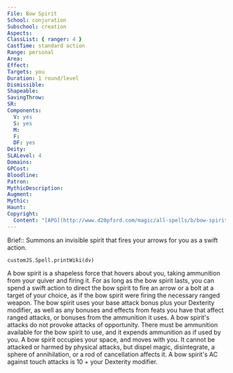 ```yaml
---
File: Bow Spirit
School: conjuration
Subschool: creation
Aspects: 
ClassList: { ranger: 4 }
CastTime: standard action
Range: personal
Area: 
Effect: 
Targets: you
Duration: 1 round/level
Dismissible: 
Shapeable: 
SavingThrow: 
SR: 
Components:
  V: yes
  S: yes
  M: 
  F: 
  DF: yes
Deity: 
SLALevel: 4
Domains: 
GPCost: 
Bloodline: 
Patron: 
MythicDescription: 
Augment: 
Mythic: 
Haunt: 
Copyright:
  Content: "[APG](http://www.d20pfsrd.com/magic/all-spells/b/bow-spirit)"
---
```

Brief:: Summons an invisible spirit that fires your arrows for you as a swift action.

```dataviewjs
customJS.Spell.printWiki(dv)
```

A bow spirit is a shapeless force that hovers about you, taking ammunition from your quiver and firing it. For as long as the bow spirit lasts, you can spend a swift action to direct the bow spirit to fire an arrow or a bolt at a target of your choice, as if the bow spirit were firing the necessary ranged weapon. The bow spirit uses your base attack bonus plus your Dexterity modifier, as well as any bonuses and effects from feats you have that affect ranged attacks, or bonuses from the ammunition it uses.  A bow spirit's attacks do not provoke attacks of opportunity.  There must be ammunition available for the bow spirit to use, and it expends ammunition as if used by you.  A bow spirit occupies your space, and moves with you.  It cannot be attacked or harmed by physical attacks, but dispel magic, disintegrate, a sphere of annihilation, or a rod of cancellation affects it. A bow spirit's AC against touch attacks is 10 + your Dexterity modifier.
